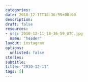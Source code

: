 ```yaml
---
categories:
date: 2010-12-11T18:36:59+00:00
description:
draft: false
resources:
- src: 2010-12-11_18-36-59_UTC.jpg
  name: "header"
layout: instagram
options:
  unlisted: false
stories:
subtitle:
title: "2010-12-11"
tags: []
---
```


 
